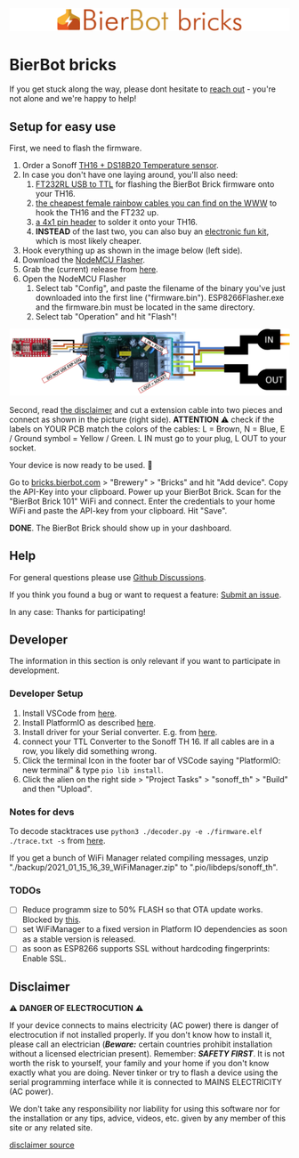 ![Bricks](./docs/logo.png)

# BierBot bricks

If you get stuck along the way, please dont hesitate to [reach out](https://github.com/BernhardSchlegel/BierBot-Brick/discussions/new) - you're not alone and we're happy to help!

## Setup for easy use

First, we need to flash the firmware.

1. Order a Sonoff [TH16 + DS18B20 Temperature sensor](https://amzn.to/3uhLiXN).
2. In case you don't have one laying around, you'll also need:
   1. [FT232RL USB to TTL](https://amzn.to/3ujiT3w) for flashing the BierBot Brick firmware onto your TH16.
   2. [the cheapest female rainbow cables you can find on the WWW](https://amzn.to/39IG9A3) to hook the TH16 and the FT232 up.
   3. [a 4x1 pin header](https://amzn.to/3rXGrJT) to solder it onto your TH16. 
   4. **INSTEAD** of the last two, you can also buy an [electronic fun kit](https://amzn.to/3fArDhE), which is most likely cheaper.
3. Hook everything up as shown in the image below (left side). 
4. Download the [NodeMCU Flasher](https://github.com/nodemcu/nodemcu-flasher).
6. Grab the (current) release from [here](https://github.com/BernhardSchlegel/BierBot-Brick/releases/latest).
7. Open the NodeMCU Flasher
      1. Select tab "Config", and paste the filename of the binary you've just downloaded 
         into the first line ("firmware.bin"). ESP8266Flasher.exe and the firmware.bin must
         be located in the same directory.
      2. Select tab "Operation" and hit "Flash"!

![Image of AC connection](./docs/wiring.png)

Second, read [the disclaimer](#disclaimer) 
and cut a extension cable into two pieces and connect as shown in the picture (right side). 
**ATTENTION** :warning: check if the labels on YOUR PCB match the colors of the cables: L = Brown, 
N = Blue, E / Ground symbol = Yellow / Green. L IN must go to your plug, L OUT to your socket.


Your device is now ready to be used. :triumph:

Go to [bricks.bierbot.com](https://bricks.bierbot.com/#/) > "Brewery" > "Bricks" and hit "Add device". Copy the API-Key 
into your clipboard. Power up your BierBot Brick. Scan for the "BierBot Brick 101" WiFi and connect. Enter 
the credentials to your home WiFi and paste the API-key from your clipboard. Hit "Save". 

**DONE**. The BierBot Brick should show up in your dashboard.

## Help

For general questions please use [Github Discussions](https://github.com/BernhardSchlegel/BierBot-Brick/discussions).

If you think you found a bug or want to request a feature: 
[Submit an issue](https://github.com/BernhardSchlegel/BierBot-Brick/issues/new/choose).

In any case: Thanks for participating!

## Developer

The information in this section is only relevant if you want to participate in development.

### Developer Setup

1. Install VSCode from [here](https://code.visualstudio.com/).
2. Install PlatformIO as described [here](https://platformio.org/).
3. Install driver for your Serial converter. E.g. from [here](https://ftdichip.com/drivers/vcp-drivers/).
4. connect your TTL Converter to the Sonoff TH 16. If all cables are in a row, you likely did something wrong. 
5. Click the terminal Icon in the footer bar of VSCode saying "PlatformIO: new terminal" & type `pio lib install`.
6. Click the alien on the right side > "Project Tasks" > "sonoff_th" > "Build" and then "Upload".

### Notes for devs

To decode stacktraces use `python3 ./decoder.py -e ./firmware.elf ./trace.txt -s` from [here](https://github.com/janLo/EspArduinoExceptionDecoder).

If you get a bunch of WiFi Manager related compiling messages, unzip 
"./backup/2021_01_15_16_39_WiFiManager.zip" to ".pio/libdeps/sonoff_th". 


### TODOs

- [ ] Reduce programm size to 50% FLASH so that OTA update works. Blocked by
      [this](https://github.com/tzapu/WiFiManager/issues/1240).
- [ ] set WiFiManager to a fixed version in Platform IO dependencies as soon as 
      a stable version is released.
- [ ] as soon as ESP8266 supports SSL without hardcoding fingerprints: Enable SSL.

## Disclaimer

:warning: **DANGER OF ELECTROCUTION** :warning:

If your device connects to mains electricity (AC power) there is danger of electrocution if not installed properly. If you don't know how to install it, please call an electrician (***Beware:*** certain countries prohibit installation without a licensed electrician present). Remember: _**SAFETY FIRST**_. It is not worth the risk to yourself, your family and your home if you don't know exactly what you are doing. Never tinker or try to flash a device using the serial programming interface while it is connected to MAINS ELECTRICITY (AC power).

We don't take any responsibility nor liability for using this software nor for the installation or any tips, advice, videos, etc. given by any member of this site or any related site.

[disclaimer source](https://github.com/arendst/Tasmota/edit/development/README.md)



